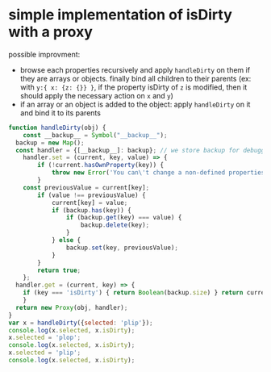# simple implementation of isDirty with a proxy 
possible improvment: 
- browse each properties recursively and apply `handleDirty` on them if they are arrays or objects. finally bind all children to their parents
(ex: with `y:{ x: {z: {}} }`, if the property isDirty of `z` is modified, then it should apply the necessary action on `x` and `y`) 
- if an array or an object is added to the object: apply `handleDirty` on it and bind it to its parents 
```js 
function handleDirty(obj) {
	const __backup__ = Symbol("__backup__");
  backup = new Map();
  const handler = {[__backup__]: backup}; // we store backup for debugging
	handler.set = (current, key, value) => {
		if (!current.hasOwnProperty(key)) {
			throw new Error('You can\'t change a non-defined properties!!!');
		}
  	const previousValue = current[key];
		if (value !== previousValue) {
			current[key] = value; 
			if (backup.has(key)) { 
				if (backup.get(key) === value) {
					backup.delete(key);
				} 
			} else {
				backup.set(key, previousValue);
			}
		} 
		return true;
	};
  handler.get = (current, key) => {
    if (key === 'isDirty') { return Boolean(backup.size) } return current[key];
	}
  return new Proxy(obj, handler);    
}
var x = handleDirty({selected: 'plip'});
console.log(x.selected, x.isDirty);
x.selected = 'plop';
console.log(x.selected, x.isDirty);
x.selected = 'plip';
console.log(x.selected, x.isDirty);
```
